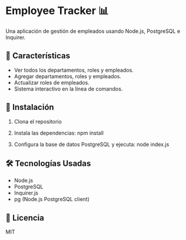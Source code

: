 # Employee Tracker 📊

Una aplicación de gestión de empleados usando Node.js, PostgreSQL e Inquirer.

## 📌 Características
- Ver todos los departamentos, roles y empleados.
- Agregar departamentos, roles y empleados.
- Actualizar roles de empleados.
- Sistema interactivo en la línea de comandos.

## 🚀 Instalación
1. Clona el repositorio

2. Instala las dependencias: npm install

3. Configura la base de datos PostgreSQL y ejecuta: node index.js

## 🛠 Tecnologías Usadas
- Node.js
- PostgreSQL
- Inquirer.js
- pg (Node.js PostgreSQL client)

## 📄 Licencia
MIT

